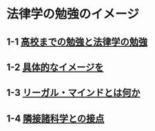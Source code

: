 # 法律学の勉強のイメージ
## 1-1 [高校までの勉強と法律学の勉強](1-1)
## 1-2 [具体的なイメージを](1-2)
## 1-3 [リーガル・マインドとは何か](1-3)
## 1-4 [隣接諸科学との接点](1-4)
